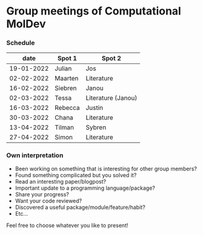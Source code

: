 # Group meetings of Computational MolDev

### Schedule

| date        	                            | Spot 1 	                                          | Spot 2                  |
|-------------------------------------------|---------------------------------------------------|-------------------------|
| 19-01-2022                                | Julian                                            | Jos                     |
| 02-02-2022                                | Maarten                                           | Literature              |
| 16-02-2022                                | Siebren                                           | Janou                   |
| 02-03-2022                                | Tessa                                             | Literature (Janou)      |
| 16-03-2022                                | Rebecca	                                          | Justin                  |
| 30-03-2022                                | Chana	                                            | Literature              |
| 13-04-2022                                | Tilman	                                          | Sybren                  |
| 27-04-2022                                | Simon	                                            | Literature              |

### Own interpretation

- Been working on something that is interesting for other group members? 
- Found something complicated but you solved it? 
- Read an interesting paper/blogpost?
- Important update to a programming language/package?
- Share your progress?
- Want your code reviewed?
- Discovered a useful package/module/feature/habit?
- Etc...

Feel free to choose whatever you like to present!
